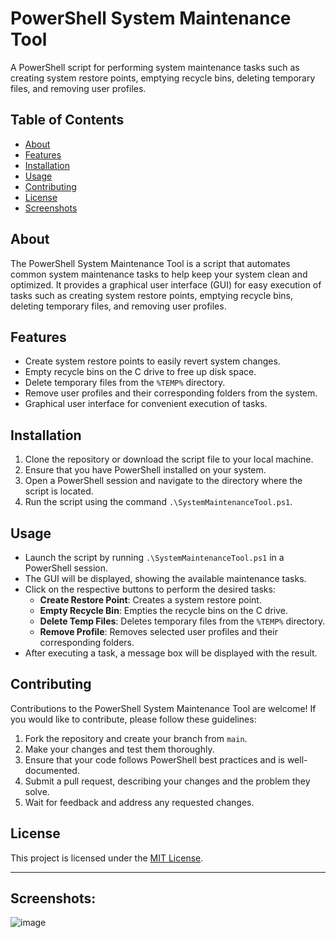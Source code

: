 # PowerShell System Maintenance Tool

A PowerShell script for performing system maintenance tasks such as creating system restore points, emptying recycle bins, deleting temporary files, and removing user profiles.

## Table of Contents

- [About](#about)
- [Features](#features)
- [Installation](#installation)
- [Usage](#usage)
- [Contributing](#contributing)
- [License](#license)
- [Screenshots](#screenshots)

## About

The PowerShell System Maintenance Tool is a script that automates common system maintenance tasks to help keep your system clean and optimized. It provides a graphical user interface (GUI) for easy execution of tasks such as creating system restore points, emptying recycle bins, deleting temporary files, and removing user profiles.

## Features

- Create system restore points to easily revert system changes.
- Empty recycle bins on the C drive to free up disk space.
- Delete temporary files from the `%TEMP%` directory.
- Remove user profiles and their corresponding folders from the system.
- Graphical user interface for convenient execution of tasks.

## Installation

1. Clone the repository or download the script file to your local machine.
2. Ensure that you have PowerShell installed on your system.
3. Open a PowerShell session and navigate to the directory where the script is located.
4. Run the script using the command `.\SystemMaintenanceTool.ps1`.

## Usage

- Launch the script by running `.\SystemMaintenanceTool.ps1` in a PowerShell session.
- The GUI will be displayed, showing the available maintenance tasks.
- Click on the respective buttons to perform the desired tasks:
  - **Create Restore Point**: Creates a system restore point.
  - **Empty Recycle Bin**: Empties the recycle bins on the C drive.
  - **Delete Temp Files**: Deletes temporary files from the `%TEMP%` directory.
  - **Remove Profile**: Removes selected user profiles and their corresponding folders.
- After executing a task, a message box will be displayed with the result.

## Contributing

Contributions to the PowerShell System Maintenance Tool are welcome! If you would like to contribute, please follow these guidelines:

1. Fork the repository and create your branch from `main`.
2. Make your changes and test them thoroughly.
3. Ensure that your code follows PowerShell best practices and is well-documented.
4. Submit a pull request, describing your changes and the problem they solve.
5. Wait for feedback and address any requested changes.

## License

This project is licensed under the [MIT License](LICENSE).

---
## Screenshots:

![image](https://github.com/TVDOfficial/CleanupandRecoveryPro/assets/27910650/6fdfc778-2695-457e-9d98-1829c5ba6825)

